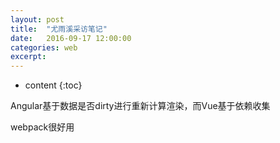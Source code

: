 ```yaml
---
layout: post
title:  "尤雨溪采访笔记"
date:   2016-09-17 12:00:00
categories: web
excerpt:
---
```


* content
{:toc}

Angular基于数据是否dirty进行重新计算渲染，而Vue基于依赖收集

webpack很好用
